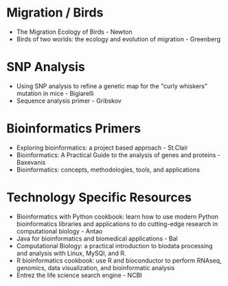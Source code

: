# Migration / Birds
- The Migration Ecology of Birds - Newton
- Birds of two worlds: the ecology and evolution of migration - Greenberg


# SNP Analysis
- Using SNP analysis to refine a genetic map for the "curly whiskers" mutation in mice - Bigiarelli
- Sequence analysis primer - Gribskov


# Bioinformatics Primers
- Exploring bioinformatics: a project based approach - St.Clair
- Bioinformatics: A Practical Guide to the analysis of genes and proteins - Baxevanis
- Bioinformatics: concepts, methodologies, tools, and applications


# Technology Specific Resources
- Bioinformatics with Python cookbook: learn how to use modern Python bioinformatics libraries and applications to do cutting-edge research in computational biology - Antao
- Java for bioinformatics and biomedical applications - Bal
- Computational Biology: a practical introduction to biodata processing and analysis with Linux, MySQl, and R.
- R bioinformatics cookbook: use R and bioconductor to perform RNAseq, genomics, data visualization, and bioinformatic analysis
- Entrez the life science search engine - NCBI